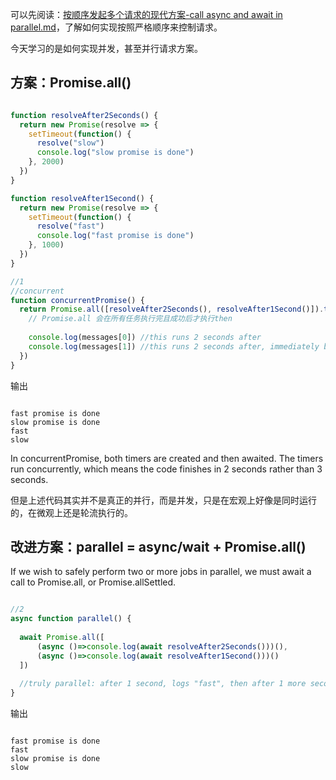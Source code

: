 
可以先阅读：[按顺序发起多个请求的现代方案-call async and await in parallel.md](https://github.com/hoanFir/blogs/blob/master/%E7%BD%91%E7%BB%9C%E8%AF%B7%E6%B1%82%E5%92%8C%E5%B0%81%E8%A3%85/%E6%8C%89%E9%A1%BA%E5%BA%8F%E5%8F%91%E8%B5%B7%E5%A4%9A%E4%B8%AA%E8%AF%B7%E6%B1%82%E7%9A%84%E7%8E%B0%E4%BB%A3%E6%96%B9%E6%A1%88-call%20async%20and%20await%20in%20parallel.md)，了解如何实现按照严格顺序来控制请求。

今天学习的是如何实现并发，甚至并行请求方案。

## 方案：Promise.all()

```javascript

function resolveAfter2Seconds() {
  return new Promise(resolve => {
    setTimeout(function() {
      resolve("slow")
      console.log("slow promise is done")
    }, 2000)
  })
}

function resolveAfter1Second() {
  return new Promise(resolve => {
    setTimeout(function() {
      resolve("fast")
      console.log("fast promise is done")
    }, 1000)
  })
}

//1
//concurrent
function concurrentPromise() {
  return Promise.all([resolveAfter2Seconds(), resolveAfter1Second()]).then((messages) => {
    // Promise.all 会在所有任务执行完且成功后才执行then
    
    console.log(messages[0]) //this runs 2 seconds after
    console.log(messages[1]) //this runs 2 seconds after, immediately because fast is already resolved
  })
}

```


输出

```

fast promise is done
slow promise is done
fast
slow

```


In concurrentPromise, both timers are created and then awaited. The timers run concurrently, which means the code finishes in 2 seconds rather than 3 seconds.

但是上述代码其实并不是真正的并行，而是并发，只是在宏观上好像是同时运行的，在微观上还是轮流执行的。


## 改进方案：parallel = async/wait + Promise.all()

If we wish to safely perform two or more jobs in parallel, we must await a call to Promise.all, or Promise.allSettled.

```javascript

//2
async function parallel() {
 
  await Promise.all([
      (async ()=>console.log(await resolveAfter2Seconds()))(),
      (async ()=>console.log(await resolveAfter1Second()))()
  ])
  
  //truly parallel: after 1 second, logs "fast", then after 1 more second, "slow"
}

```

输出

```

fast promise is done
fast
slow promise is done
slow

```
